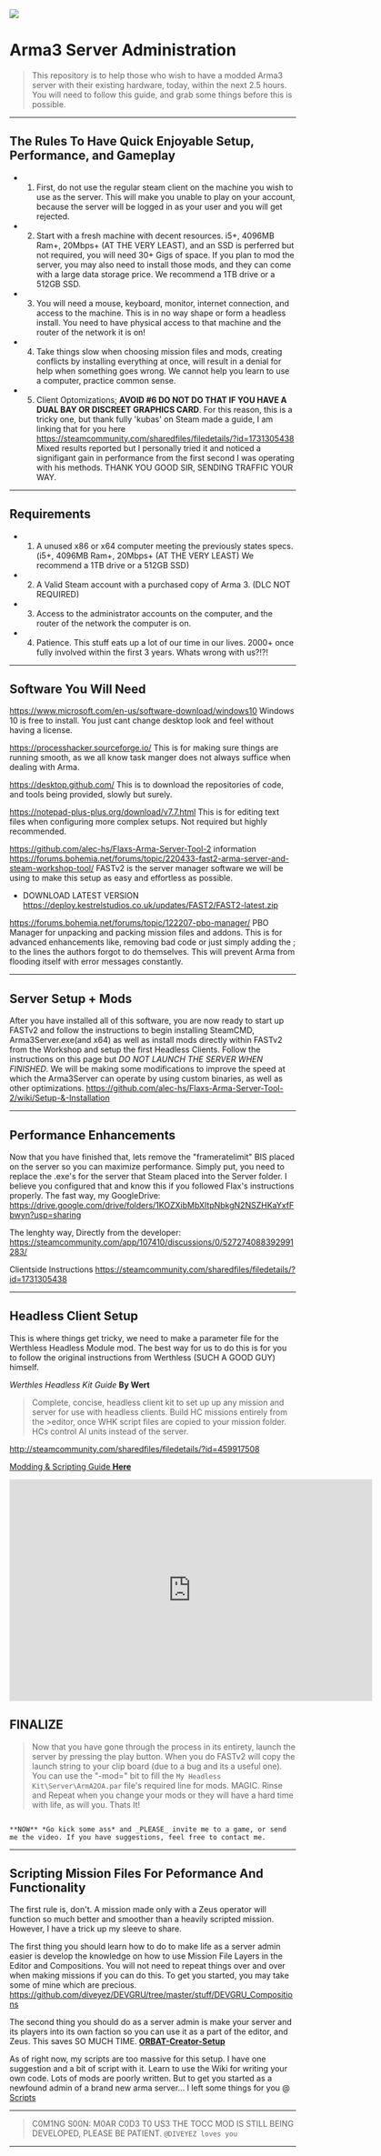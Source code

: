 <img src="images/arma.png"></img>
# Arma3 Server Administration

> This repository is to help those who wish to have a modded Arma3 server with their existing hardware, today, within the next 2.5 hours.
> You will need to follow this guide, and grab some things before this is possible.

__ __

## The Rules To Have Quick Enjoyable Setup, Performance, and Gameplay

-   1) First, do not use the regular steam client on the machine you wish to use as the server. This will make you unable to play on your account, because the server will be logged in as your user and you will get rejected.

-   2) Start with a fresh machine with decent resources. i5+, 4096MB Ram+, 20Mbps+ (AT THE VERY LEAST), and an SSD is perferred but not required, you will need 30+ Gigs of space. If you plan to mod the server, you may also need to install those mods, and they can come with a large data storage price. We recommend a 1TB drive or a 512GB SSD.

-   3) You will need a mouse, keyboard, monitor, internet connection, and access to the machine. This is in no way shape or form a headless install. You need to have physical access to that machine and the router of the network it is on!

-   4) Take things slow when choosing mission files and mods, creating conflicts by installing everything at once, will result in a denial for help when something goes wrong. We cannot help you learn to use a computer, practice common sense.

-   5) Client Optomizations; **AVOID #6 DO NOT DO THAT IF YOU HAVE A DUAL BAY OR DISCREET GRAPHICS CARD**. For this reason, this is a tricky one, but thank fully 'kubas' on Steam made a guide, I am linking that for you here <https://steamcommunity.com/sharedfiles/filedetails/?id=1731305438> Mixed results reported but I personally tried it and noticed a signifigant gain in performance from the first second I was operating with his methods. THANK YOU GOOD SIR, SENDING TRAFFIC YOUR WAY.

__ __


## Requirements

-   1) A unused x86 or x64 computer meeting the previously states specs. (i5+, 4096MB Ram+, 20Mbps+ (AT THE VERY LEAST) We recommend a 1TB drive or a 512GB SSD)

-   2) A Valid Steam account with a purchased copy of Arma 3. (DLC NOT REQUIRED)

-   3) Access to the administrator accounts on the computer, and the router of the network the computer is on.

-   4) Patience. This stuff eats up a lot of our time in our lives. 2000+ once fully involved within the first 3 years. Whats wrong with us?!?!
__ __

## Software You Will Need

<https://www.microsoft.com/en-us/software-download/windows10>
Windows 10 is free to install. You just cant change desktop look and feel without having a license.

<https://processhacker.sourceforge.io/>
This is for making sure things are running smooth, as we all know task manger does not always suffice when dealing with Arma.

<https://desktop.github.com/>
This is to download the repositories of code, and tools being provided, slowly but surely.

<https://notepad-plus-plus.org/download/v7.7.html>
This is for editing text files when configuring more complex setups. Not required but highly recommended.

<https://github.com/alec-hs/Flaxs-Arma-Server-Tool-2> information <https://forums.bohemia.net/forums/topic/220433-fast2-arma-server-and-steam-workshop-tool/>
FASTv2 is the server manager software we will be using to make this setup as easy and effortless as possible.
-   DOWNLOAD LATEST VERSION <https://deploy.kestrelstudios.co.uk/updates/FAST2/FAST2-latest.zip>

<https://forums.bohemia.net/forums/topic/122207-pbo-manager/>
PBO Manager for unpacking and packing mission files and addons. This is for advanced enhancements like, removing bad code or just simply adding the ; to the lines the authors forgot to do themselves. This will prevent Arma from flooding itself with error messages constantly.

__ __
## Server Setup + Mods

After you have installed all of this software, you are now ready to start up FASTv2 and follow the instructions to begin installing SteamCMD, Arma3Server.exe(and x64) as well as install mods directly within FASTv2 from the Workshop and setup the first Headless Clients. Follow the instructions on this page but *DO NOT LAUNCH THE SERVER WHEN FINISHED*. We will be making some modifications to improve the speed at which the Arma3Server can operate by using custom binaries, as well as other optimizations. <https://github.com/alec-hs/Flaxs-Arma-Server-Tool-2/wiki/Setup-&-Installation>
__ __
## Performance Enhancements
Now that you have finished that, lets remove the "frameratelimit" BIS placed on the server so you can maximize performance.
Simply put, you need to replace the .exe's for the server that Steam placed into the Server folder. I believe you configured that and know this if you followed Flax's instructions properly.
The fast way, my GoogleDrive: <https://drive.google.com/drive/folders/1KOZXibMbXItpNbkgN2NSZHKaYxfFbwyn?usp=sharing>

The lenghty way, Directly from the developer: <https://steamcommunity.com/app/107410/discussions/0/527274088392991283/>

Clientside Instructions <https://steamcommunity.com/sharedfiles/filedetails/?id=1731305438>
__ __
## Headless Client Setup
This is where things get tricky, we need to make a parameter file for the Werthless Headless Module mod.
The best way for us to do this is for you to follow the original instructions from Werthless (SUCH A GOOD GUY) himself.

*Werthles Headless Kit Guide*
__By Wert__
> Complete, concise, headless client kit to set up up any mission and server for use with headless clients. Build HC missions entirely from the >editor, once WHK script files are copied to your mission folder. HCs control AI units instead of the server.

<http://steamcommunity.com/sharedfiles/filedetails/?id=459917508>

<a href="docs/whm.md">Modding & Scripting Guide __Here__</a>

<iframe width="638" height="390" src="https://www.youtube.com/embed/15VK_kNOu6o" frameborder="0" allow="accelerometer; autoplay; encrypted-media; gyroscope; picture-in-picture" allowfullscreen></iframe>


## FINALIZE
> Now that you have gone through the process in its entirety, launch the server by pressing the play button. When you do FASTv2 will copy the  launch string to your clip board (due to a bug and its a useful one). You can use the "-mod=" bit to fill the `My Headless Kit\Server\ArmA2OA.par` file's required line for mods. MAGIC. Rinse and Repeat when you change your mods or they will have a hard time with life, as will you.
> Thats It!

```

**NOW** *Go kick some ass* and _PLEASE_ invite me to a game, or send me the video. If you have suggestions, feel free to contact me.

```
__ __

## Scripting Mission Files For Peformance And Functionality
The first rule is, don't. A mission made only with a Zeus operator will function so much better and smoother than a heavily scripted mission. However, I have a trick up my sleeve to share.

The first thing you should learn how to do to make life as a server admin easier is develop the knowledge on how to use Mission File Layers in the Editor and Compositions. You will not need to repeat things over and over when making missions if you can do this. To get you started, you may take some of mine which are precious. <https://github.com/diveyez/DEVGRU/tree/master/stuff/DEVGRU_Compositions>

The second thing you should do as a server admin is make your server and its players into its own faction so you can use it as a part of the editor, and Zeus. This saves SO MUCH TIME. <a href="scripts/orbat-building/README.md">__ORBAT-Creator-Setup__</a>

As of right now, my scripts are too massive for this setup. I have one suggestion and a bit of script with it.
Learn to use the Wiki for writing your own code. Lots of mods are poorly written. But to get you started as a newfound admin of a brand new arma server... I left some things for you @ <a href="scripts/">Scripts</a>
__ __

> C0M1NG S00N:
> M0AR C0D3 T0 US3
> THE TOCC MOD IS STILL BEING DEVELOPED, PLEASE BE PATIENT.
> `@DIVEYEZ loves you`


__ __
